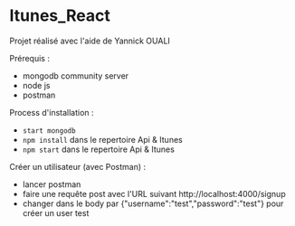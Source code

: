 # Itunes_React

Projet réalisé avec l'aide de Yannick OUALI

Prérequis :

- mongodb community server
- node js
- postman

Process d'installation :

- ``start mongodb``
- ``npm install`` dans le repertoire Api & Itunes
- ``npm start`` dans le repertoire Api & Itunes

Créer un utilisateur (avec Postman) :

- lancer postman
- faire une requête post avec l'URL suivant http://localhost:4000/signup
- changer dans le body par {"username":"test","password":"test"} pour créer un user test




